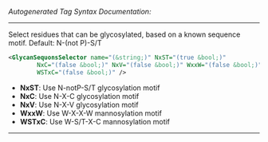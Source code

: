 <!-- THIS IS AN AUTOGENERATED FILE: Don't edit it directly, instead change the schema definition in the code itself. -->

_Autogenerated Tag Syntax Documentation:_

---
Select residues that can be glycosylated, based on a known sequence motif. Default: N-(not P)-S/T

```xml
<GlycanSequonsSelector name="(&string;)" NxST="(true &bool;)"
        NxC="(false &bool;)" NxV="(false &bool;)" WxxW="(false &bool;)"
        WSTxC="(false &bool;)" />
```

-   **NxST**: Use N-notP-S/T glycosylation motif
-   **NxC**: Use N-X-C glycosylation motif
-   **NxV**: Use N-X-V glycosylation motif
-   **WxxW**: Use W-X-X-W mannosylation motif
-   **WSTxC**: Use W-S/T-X-C mannosylation motif

---
